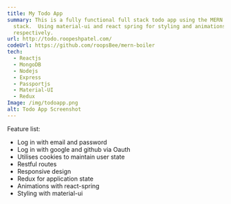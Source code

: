```yaml
---
title: My Todo App
summary: This is a fully functional full stack todo app using the MERN
  stack.  Using material-ui and react spring for styling and animations
  respectively.
url: http://todo.roopeshpatel.com/
codeUrl: https://github.com/roopsBee/mern-boiler
tech:
  - Reactjs
  - MongoDB
  - Nodejs
  - Express
  - Passportjs
  - Material-UI
  - Redux
Image: /img/todoapp.png
alt: Todo App Screenshot
---
```


Feature list:

- Log in with email and password
- Log in with google and github via Oauth
- Utilises cookies to maintain user state
- Restful routes
- Responsive design
- Redux for application state
- Animations with react-spring
- Styling with material-ui
